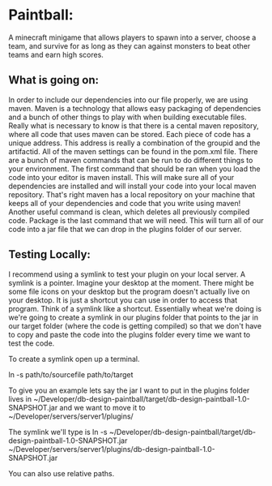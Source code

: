 # Paintball: 


A minecraft minigame that allows players to spawn into a server, choose a team, and survive for as long as they can against monsters to beat other teams and earn high scores.


## What is going on: 

In order to include our dependencies into our file properly, we are using maven. Maven is a technology that allows easy packaging of dependencies and a bunch of other things to play with when building executable files. Really what is necessary to know is that there is a cental maven repository, where all code that uses maven can be stored. Each piece of code has a unique address. This address is really a combination of the groupid and the artifactid. All of the maven settings can be found in the pom.xml file. There are a bunch of maven commands that can be run to do different things to your environment. The first command that should be ran when you load the code into your editor is maven install. This will make sure all of your dependencies are installed and will install your code into your local maven repository. That's right maven has a local repository on your machine that keeps all of your dependencies and code that you write using maven! Another useful command is clean, which deletes all previously compiled code. Package is the last command that we will need. This will turn all of our code into a jar file that we can drop in the plugins folder of our server. 


## Testing Locally: 

I recommend using a symlink to test your plugin on your local server. A symlink is a pointer. Imagine your desktop at the moment. There might be some file icons on your desktop but the program doesn't actually live on your desktop. It is just a shortcut you can use in order to access that program. Think of a symlink like a shortcut. Essentially wheat we're doing is we're going to create a symlink in our plugins folder that points to the jar in our target folder (where the code is getting compiled) so that we don't have to copy and paste the code into the plugins folder every time we want to test the code. 


To create a symlink open up a terminal. 

ln -s path/to/sourcefile path/to/target

To give you an example lets say the jar I want to put in the plugins folder lives in
~/Developer/db-design-paintball/target/db-design-paintball-1.0-SNAPSHOT.jar  and we want to move it to 
~/Developer/servers/server1/plugins/

The symlink we'll type is
ln -s ~/Developer/db-design-paintball/target/db-design-paintball-1.0-SNAPSHOT.jar ~/Developer/servers/server1/plugins/db-design-paintball-1.0-SNAPSHOT.jar

You can also use relative paths. 
